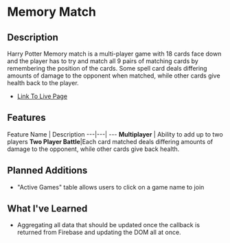 
# Memory Match

## Description
 Harry Potter Memory match is a multi-player game with 18 cards face down and the player has to try and match all 9 pairs of matching cards by remembering the position of the cards.
 Some spell card deals differing amounts of damage to the opponent when matched, while other cards give health back to the player. 



- <a href="https://tammyslau29.github.io/hp_memory_match/">Link To Live Page</a>


## Features
Feature Name | Description
---|---| ---
**Multiplayer** | Ability to add up to two players
**Two Player Battle**|Each card matched deals differing amounts of damage to the opponent, while other cards give back health. 


## Planned Additions
- "Active Games" table allows users to click on a game name to join

## What I've Learned
- Aggregating all data that should be updated once the callback is returned from Firebase and updating the DOM all at once. 
